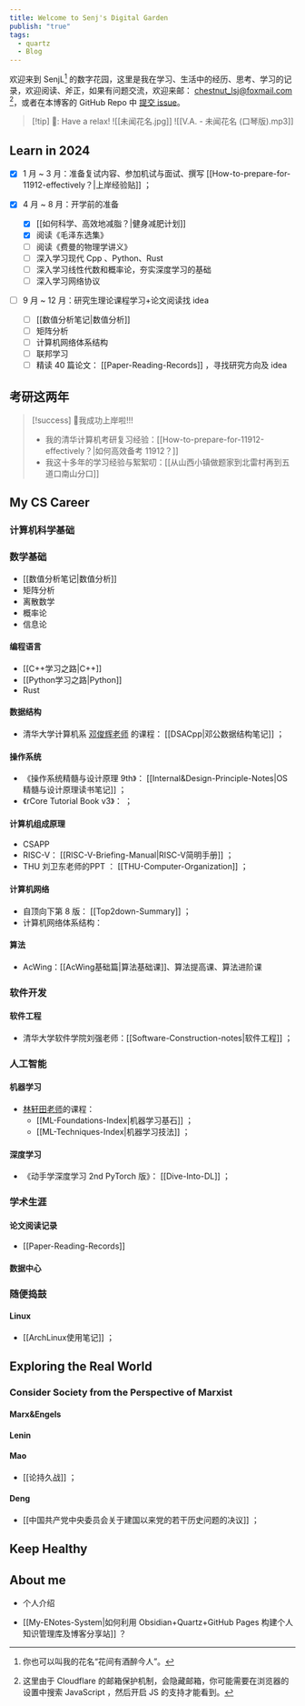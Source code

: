 ```yaml
---
title: Welcome to Senj's Digital Garden
publish: "true"
tags:
  - quartz
  - Blog
---
```

欢迎来到 SenjL[^1] 的数字花园，这里是我在学习、生活中的经历、思考、学习的记录，欢迎阅读、斧正，如果有问题交流，欢迎来邮： chestnut_lsj@foxmail.com [^2]，或者在本博客的 GitHub Repo 中 [提交 issue](https://github.com/chestNutLsj/senjl-quartz-space/issues)。

>[!tip] 🎵: Have a relax!
> ![[未闻花名.jpg]]
>![[V.A. - 未闻花名 (口琴版).mp3]]

## Learn in 2024

- [x] 1 月 ~ 3 月：准备复试内容、参加机试与面试、撰写 [[How-to-prepare-for-11912-effectively？|上岸经验贴]] ；

- [x] 4 月 ~ 8 月：开学前的准备
	- [x] [[如何科学、高效地减脂？|健身减肥计划]]
	- [x] 阅读《毛泽东选集》
	- [ ] 阅读《费曼的物理学讲义》
	- [ ] 深入学习现代 Cpp 、Python、Rust
	- [ ] 深入学习线性代数和概率论，夯实深度学习的基础
	- [ ] 深入学习网络协议

- [ ] 9 月 ~ 12 月：研究生理论课程学习+论文阅读找 idea
	- [ ] [[数值分析笔记|数值分析]]
	- [ ] 矩阵分析
	- [ ] 计算机网络体系结构
	- [ ] 联邦学习
	- [ ] 精读 40 篇论文： [[Paper-Reading-Records]] ，寻找研究方向及 idea

## 考研这两年

>[!success] 🎉我成功上岸啦!!!
>- 我的清华计算机考研复习经验：[[How-to-prepare-for-11912-effectively？|如何高效备考 11912？]]
>- 我这十多年的学习经验与絮絮叨：[[从山西小镇做题家到北雷村再到五道口南山分口]]

## My CS Career

### 计算机科学基础

### 数学基础

- [[数值分析笔记|数值分析]]
- 矩阵分析
- 离散数学
- 概率论
- 信息论

#### 编程语言

- [[C++学习之路|C++]]
- [[Python学习之路|Python]]
- Rust

#### 数据结构

- 清华大学计算机系 [邓俊辉老师](https://dsa.cs.tsinghua.edu.cn/~deng/ds/dsacpp/) 的课程： [[DSACpp|邓公数据结构笔记]] ；

#### 操作系统

- 《操作系统精髓与设计原理 9th》： [[Internal&Design-Principle-Notes|OS精髓与设计原理读书笔记]] ；
- 《rCore Tutorial Book v3》： ；

#### 计算机组成原理

- CSAPP
- RISC-V： [[RISC-V-Briefing-Manual|RISC-V简明手册]] ；
- THU 刘卫东老师的PPT ： [[THU-Computer-Organization]] ；

#### 计算机网络

- 自顶向下第 8 版： [[Top2down-Summary]] ；
- 计算机网络体系结构：

#### 算法

- AcWing：[[AcWing基础篇|算法基础课]]、算法提高课、算法进阶课

### 软件开发

#### 软件工程

- 清华大学软件学院刘强老师：[[Software-Construction-notes|软件工程]] ；

### 人工智能

#### 机器学习

- [林轩田老师](https://www.csie.ntu.edu.tw/~htlin/mooc/)的课程：
	- [[ML-Foundations-Index|机器学习基石]] ；
	- [[ML-Techniques-Index|机器学习技法]] ；

#### 深度学习

- 《动手学深度学习 2nd PyTorch 版》： [[Dive-Into-DL]] ；

### 学术生涯

#### 论文阅读记录

- [[Paper-Reading-Records]]

#### 数据中心



### 随便捣鼓

#### Linux

- [[ArchLinux使用笔记]] ；

## Exploring the Real World

### Consider Society from the Perspective of Marxist

#### Marx&Engels

#### Lenin

#### Mao

- [[论持久战]] ；

#### Deng

- [[中国共产党中央委员会关于建国以来党的若干历史问题的决议]] ；

## Keep Healthy

## About me

- 个人介绍

- [[My-ENotes-System|如何利用 Obsidian+Quartz+GitHub Pages 构建个人知识管理库及博客分享站]] ？

[^1]: 你也可以叫我的花名“花间有酒醉今人”。
[^2]: 这里由于 Cloudflare 的邮箱保护机制，会隐藏邮箱，你可能需要在浏览器的设置中搜索 JavaScript ，然后开启 JS 的支持才能看到。